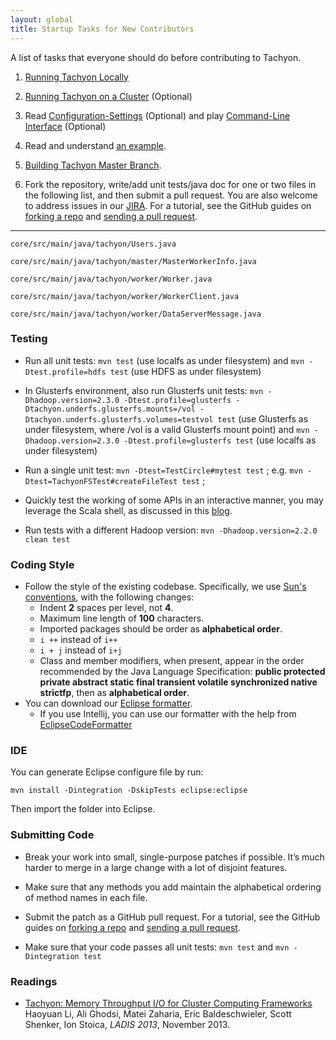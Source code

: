 ```yaml
---
layout: global
title: Startup Tasks for New Contributors
---
```


A list of tasks that everyone should do before contributing to Tachyon.

1.  [Running Tachyon Locally](Running-Tachyon-Locally.html)

2.  [Running Tachyon on a Cluster](Running-Tachyon-on-a-Cluster.html)
    (Optional)

3.  Read
    [Configuration-Settings](Configuration-Settings.html)
    (Optional) and play
    [Command-Line Interface](Command-Line-Interface.html)
    (Optional)

4.  Read and understand [an example](https://github.com/amplab/tachyon/blob/master/core/src/main/java/tachyon/examples/BasicOperations.java).

5.  [Building Tachyon Master Branch](Building-Tachyon-Master-Branch.html).

6.  Fork the repository, write/add unit tests/java doc for one or two files in the following list,
and then submit a pull request. You are also welcome to address issues in our
[JIRA](https://spark-project.atlassian.net/browse/TACHYON). For a tutorial, see the GitHub guides on
[forking a repo](https://help.github.com/articles/fork-a-repo) and
[sending a pull request](https://help.github.com/articles/using-pull-requests).

* * * * *

    core/src/main/java/tachyon/Users.java

    core/src/main/java/tachyon/master/MasterWorkerInfo.java

    core/src/main/java/tachyon/worker/Worker.java

    core/src/main/java/tachyon/worker/WorkerClient.java

    core/src/main/java/tachyon/worker/DataServerMessage.java

### Testing

-   Run all unit tests: ``mvn test`` (use localfs as under filesystem) and
    ``mvn -Dtest.profile=hdfs test`` (use HDFS as under filesystem)

-   In Glusterfs environment, also run Glusterfs unit tests:
    ``mvn -Dhadoop.version=2.3.0 -Dtest.profile=glusterfs -Dtachyon.underfs.glusterfs.mounts=/vol
    -Dtachyon.underfs.glusterfs.volumes=testvol test``
    (use Glusterfs as under filesystem, where /vol is a valid Glusterfs mount point) and
    ``mvn -Dhadoop.version=2.3.0 -Dtest.profile=glusterfs test`` (use localfs as under filesystem)

-   Run a single unit test: ``mvn -Dtest=TestCircle#mytest test`` ; e.g.
    ``mvn -Dtest=TachyonFSTest#createFileTest test`` ;

-   Quickly test the working of some APIs in an interactive manner, you may leverage
the Scala shell, as discussed in this [blog](http://scala4fun.tumblr.com/post/84791653967/interactivejavacoding).

-   Run tests with a different Hadoop version: ``mvn -Dhadoop.version=2.2.0 clean test``

### Coding Style

-   Follow the style of the existing codebase. Specifically, we use
    [Sun's conventions](http://www.oracle.com/technetwork/java/codeconvtoc-136057.html),
    with the following changes:
    -  Indent **2** spaces per level, not **4**.
    -  Maximum line length of **100** characters.
    -  Imported packages should be order as **alphabetical order**.
    -  `i ++` instead of `i++`
    -  `i + j` instead of `i+j`
    -  Class and member modifiers, when present, appear in the order recommended by the Java
    Language Specification: **public protected private abstract static final transient volatile
    synchronized native strictfp**, then as **alphabetical order**.
-   You can download our [Eclipse formatter](resources/tachyon-code-formatter-eclipse.xml).
    -  If you use Intellij, you can use our formatter with the help from [EclipseCodeFormatter](https://github.com/krasa/EclipseCodeFormatter#instructions)

### IDE

You can generate Eclipse configure file by run:

    mvn install -Dintegration -DskipTests eclipse:eclipse

Then import the folder into Eclipse.

### Submitting Code

-   Break your work into small, single-purpose patches if possible. It’s much harder to merge in
    a large change with a lot of disjoint features.

-   Make sure that any methods you add maintain the alphabetical ordering of method names in each file.

-   Submit the patch as a GitHub pull request. For a tutorial, see the GitHub guides on
    [forking a repo](https://help.github.com/articles/fork-a-repo) and
    [sending a pull request](https://help.github.com/articles/using-pull-requests).

-   Make sure that your code passes all unit tests: ``mvn test`` and ``mvn -Dintegration test``

### Readings

-   [Tachyon: Memory Throughput I/O for Cluster Computing Frameworks](http://www.cs.berkeley.edu/~haoyuan/papers/2013_ladis_tachyon.pdf)
Haoyuan Li, Ali Ghodsi, Matei Zaharia, Eric Baldeschwieler, Scott Shenker, Ion Stoica, *LADIS 2013*, November 2013.
